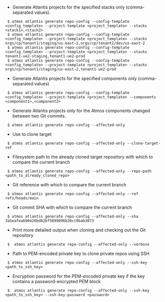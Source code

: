 - Generate Atlantis projects for the specified stacks only (comma-separated values).

```shell
 $ atmos atlantis generate repo-config --config-template <config_template> --project-template <project_template> --stacks <stack1>,<stack2>
 $ atmos atlantis generate repo-config --config-template <config_template> --project-template <project_template> --stacks orgs/cp/tenant1/staging/us-east-2,orgs/cp/tenant2/dev/us-east-2
 $ atmos atlantis generate repo-config --config-template <config_template> --project-template <project_template> --stacks tenant1-ue2-staging,tenant1-ue2-prod
 $ atmos atlantis generate repo-config --config-template <config_template> --project-template <project_template> --stacks orgs/cp/tenant1/staging/us-east-2,tenant1-ue2-prod
```

- Generate Atlantis projects for the specified components only (comma-separated values)

```shell
 $ atmos atlantis generate repo-config --config-template <config_template> --project-template <project_template> --components <component1>,<component2>
```
- Generate Atlantis projects only for the Atmos components changed between two Git commits.

```shell
 $ atmos atlantis generate repo-config --affected-only
```

- Use to clone target

```shell
 $ atmos atlantis generate repo-config --affected-only --clone-target-ref
```

- Filesystem path to the already cloned target repository with which to compare the current branch

```shell
 $ atmos atlantis generate repo-config --affected-only --repo-path <path_to_already_cloned_repo>
```

- Git reference with which to compare the current branch

```shell
 $ atmos atlantis generate repo-config --affected-only --ref refs/heads/main
```

- Git commit SHA with which to compare the current branch

```shell
 $ atmos atlantis generate repo-config --affected-only --sha 3a5eafeab90426bd82bf5899896b28cc0bab3073
```

- Print more detailed output when cloning and checking out the Git repository

```shell
 $  atmos atlantis generate repo-config --affected-only --verbose
```

- Path to PEM-encoded private key to clone private repos using SSH

```shell
 $ atmos atlantis generate repo-config --affected-only --ssh-key <path_to_ssh_key>
```

- Encryption password for the PEM-encoded private key if the key contains a password-encrypted PEM block

```shell
 $  atmos atlantis generate repo-config --affected-only --ssh-key <path_to_ssh_key> --ssh-key-password <password>
```
